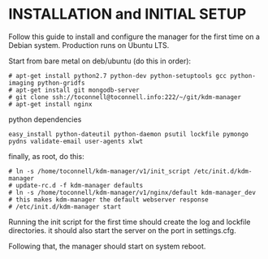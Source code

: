 #   INSTALLATION and INITIAL SETUP  #
Follow this guide to install and configure the manager for the first time on a
Debian system. Production runs on Ubuntu LTS.  

Start from bare metal on deb/ubuntu (do this in order):

    # apt-get install python2.7 python-dev python-setuptools gcc python-imaging python-gridfs  
    # apt-get install git mongodb-server  
    # git clone ssh://toconnell@toconnell.info:222/~/git/kdm-manager  
    # apt-get install nginx  


python dependencies

    easy_install python-dateutil python-daemon psutil lockfile pymongo pydns validate-email user-agents xlwt

finally, as root, do this:

    # ln -s /home/toconnell/kdm-manager/v1/init_script /etc/init.d/kdm-manager  
    # update-rc.d -f kdm-manager defaults  
    # ln -s /home/toconnell/kdm-manager/v1/nginx/default kdm-manager_dev			# this makes kdm-manager the default webserver response  
    # /etc/init.d/kdm-manager start  

Running the init script for the first time should create the log and lockfile
directories. it should also start the server on the port in settings.cfg.  

Following that, the manager should start on system reboot.


